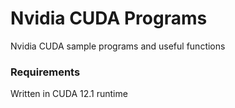 # Nvidia CUDA Programs
Nvidia CUDA sample programs and useful functions

### Requirements
Written in CUDA 12.1 runtime
